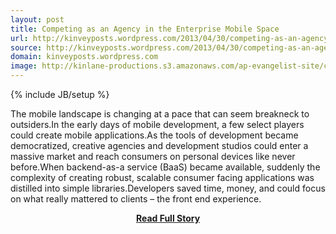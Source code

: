 ```yaml
---
layout: post
title: Competing as an Agency in the Enterprise Mobile Space
url: http://kinveyposts.wordpress.com/2013/04/30/competing-as-an-agency-in-the-enterprise-mobile-space/
source: http://kinveyposts.wordpress.com/2013/04/30/competing-as-an-agency-in-the-enterprise-mobile-space/
domain: kinveyposts.wordpress.com
image: http://kinlane-productions.s3.amazonaws.com/ap-evangelist-site/curated/screenshots/8109_kinveyposts_wordpress_com.png
---
```

{% include JB/setup %}<p>The mobile landscape is changing at a pace that can seem breakneck to outsiders.In the early days of mobile development, a few select players could create mobile applications.As the tools of development became democratized, creative agencies and development studios could enter a massive market and reach consumers on personal devices like never before.When backend-as-a service (BaaS) became available, suddenly the complexity of creating robust, scalable consumer facing applications was distilled into simple libraries.Developers saved time, money, and could focus on what really mattered to clients – the front end experience.</p>
<center><p><a href="http://kinveyposts.wordpress.com/2013/04/30/competing-as-an-agency-in-the-enterprise-mobile-space/" style='padding:25px; font-sze:18px; font-weight: bold;'>Read Full Story</a></p></center>
